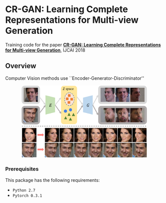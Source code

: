 # CR-GAN: Learning Complete Representations for Multi-view Generation

Training code for the paper 
**[CR-GAN: Learning Complete Representations for Multi-view Generation](https://arxiv.org/abs/1806.11191.pdf)**, IJCAI 2018

## Overview
Computer Vision methods use ``Encoder-Generator-Discriminator''
<p align="center"><img src="intro.png" alt="Two pathway framework" width="400"></p>

### Prerequisites

This package has the following requirements:

* `Python 2.7`
* `Pytorch 0.3.1`
